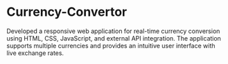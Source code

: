 # Currency-Convertor
Developed a responsive web application for real-time currency conversion using HTML, CSS, JavaScript, and external API integration. The application supports multiple currencies and provides an intuitive user interface with live exchange rates.
